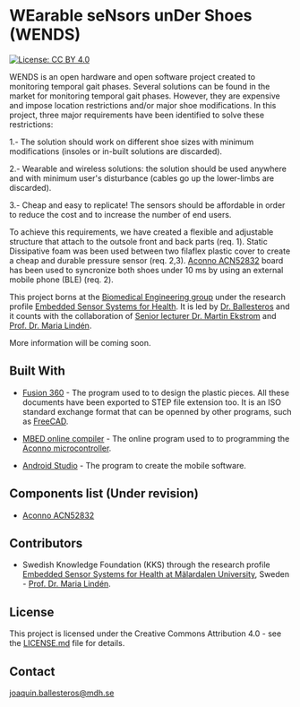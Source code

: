 # WEarable seNsors unDer Shoes (WENDS)
[![License: CC BY 4.0](https://img.shields.io/badge/License-CC%20BY%204.0-lightgrey.svg)](https://creativecommons.org/licenses/by/4.0/)

WENDS is an open hardware and open software project created to monitoring temporal gait phases. Several solutions can be found in the market for monitoring temporal gait phases. However, they are expensive and impose location restrictions and/or major shoe modifications. In this project, three major requirements have been identified to solve these restrictions: 

1.- The solution should work on different shoe sizes with minimum modifications (insoles or in-built solutions are discarded).

2.- Wearable and wireless solutions: the solution should be used anywhere and with minimum user's disturbance (cables go up the lower-limbs are discarded).

3.- Cheap and easy to replicate! The sensors should be affordable in order to reduce the cost and to increase the number of end users.

To achieve this requirements, we have created a flexible and adjustable structure that attach to the outsole front and back parts (req. 1). Static Dissipative foam was been used between two filaflex plastic cover to create a cheap and durable pressure sensor (req. 2,3). [Aconno ACN52832](https://aconno.de/products/acn52832/) board has been used to syncronize both shoes under 10 ms by using an external mobile phone (BLE) (req. 2).

This project borns at the [Biomedical Engineering group](http://www.es.mdh.se/research-groups/32-Biomedical_Engineering) under the research profile [Embedded Sensor Systems for Health](https://www.mdh.se/forskning/inriktningar/inbyggda-system/ess-h?l=en_UK). It is led by [Dr. Ballesteros](https://www.researchgate.net/profile/Joaquin_Ballesteros) and it counts with the collaboration of [Senior lecturer Dr. Martin Ekstrom](http://www.es.mdh.se/staff/177-Martin_Ekstrom) and [Prof. Dr. Maria Lindén](http://www.es.mdh.se/staff/114-Maria_Lind__n).

More information will be coming soon.


## Built With
* [Fusion 360](https://www.autodesk.com/products/fusion-360/overview) - The program used to to design the plastic pieces. All these documents have been exported to STEP file extension too. It is an ISO standard exchange format that can be openned by other programs, such as [FreeCAD](https://github.com/FreeCAD/FreeCAD).

* [MBED online compiler](https://os.mbed.com/handbook/mbed-Compiler) - The online program used to to programming the [Aconno microcontroller](https://aconno.de/products/acn52832/).

* [Android Studio](https://developer.android.com/studio/) - The program to create the mobile software.

## Components list (Under revision)
* [Aconno ACN52832](https://aconno.de/products/acn52832/)


## Contributors

* Swedish Knowledge Foundation (KKS) through the research profile [Embedded Sensor Systems for Health at Mälardalen University](https://www.mdh.se/forskning/inriktningar/inbyggda-system/ess-h?l=en_UK), Sweden - [Prof. Dr. Maria Lindén](http://www.es.mdh.se/staff/114-Maria_Lind__n).

## License

This project is licensed under the Creative Commons Attribution 4.0 - see the [LICENSE.md](https://github.com/joaquinballesteros/Smart-Cane/blob/master/LICENSE) file for details.

## Contact

joaquin.ballesteros@mdh.se


